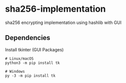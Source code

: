 # sha256-implementation
sha256 encrypting implementation using hashlib with GUI

## Dependencies
Install tkinter (GUI Packages)
```
# Linux/macOS
python3 -m pip install tk

# Windows
py -3 -m pip install tk
```
